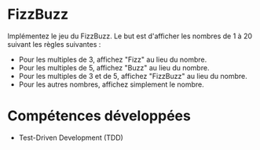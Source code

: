 # FizzBuzz

Implémentez le jeu du FizzBuzz. Le but est d'afficher les nombres de 1 à 20 suivant les règles suivantes :

- Pour les multiples de 3, affichez "Fizz" au lieu du nombre.
- Pour les multiples de 5, affichez "Buzz" au lieu du nombre.
- Pour les multiples de 3 et de 5, affichez "FizzBuzz" au lieu du nombre.
- Pour les autres nombres, affichez simplement le nombre.

# Compétences développées

- Test-Driven Development (TDD)